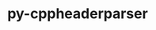 ---
title: "py-cppheaderparser"
layout: cache
categories: [package, develop-2023-09-24]
meta: {"versions": ["2.7.4"], "compilers": ["gcc@=11.1.0", "gcc@=11.3.0"], "oss": ["ubuntu20.04", "ubuntu22.04"], "platforms": ["linux"], "targets": ["x86_64_v3"], "stacks": ["e4s", "gpu-tests", "ml-linux-x86_64-rocm", "root"], "num_specs": 5, "num_specs_by_stack": {"gpu-tests": 1, "e4s": 2, "root": 5, "ml-linux-x86_64-rocm": 3}}
spec_details: [{"hash": "ft2nfmdi5lmzc74o5wl3ejj3bd4sbk26", "compiler": "gcc@=11.1.0", "versions": ["2.7.4"], "os": "ubuntu20.04", "platform": "linux", "target": "x86_64_v3", "variants": ["build_system=python_pip"], "stacks": ["gpu-tests", "e4s", "root"], "size": "-", "tarball": "https://binaries.spack.io/develop-2023-09-24/build_cache/linux-ubuntu20.04-x86_64_v3/gcc-11.1.0/py-cppheaderparser-2.7.4/linux-ubuntu20.04-x86_64_v3-gcc-11.1.0-py-cppheaderparser-2.7.4-ft2nfmdi5lmzc74o5wl3ejj3bd4sbk26.spack"}, {"hash": "hl3rn2kdawhjjr7mnqebwhvb2vzysbbs", "compiler": "gcc@=11.1.0", "versions": ["2.7.4"], "os": "ubuntu20.04", "platform": "linux", "target": "x86_64_v3", "variants": ["build_system=python_pip"], "stacks": ["e4s", "root"], "size": "-", "tarball": "https://binaries.spack.io/develop-2023-09-24/build_cache/linux-ubuntu20.04-x86_64_v3/gcc-11.1.0/py-cppheaderparser-2.7.4/linux-ubuntu20.04-x86_64_v3-gcc-11.1.0-py-cppheaderparser-2.7.4-hl3rn2kdawhjjr7mnqebwhvb2vzysbbs.spack"}, {"hash": "wc3jf2mc6xeignbrkc2mqbgbaeumwjxx", "compiler": "gcc@=11.3.0", "versions": ["2.7.4"], "os": "ubuntu22.04", "platform": "linux", "target": "x86_64_v3", "variants": ["build_system=python_pip"], "stacks": ["root", "ml-linux-x86_64-rocm"], "size": "-", "tarball": "https://binaries.spack.io/develop-2023-09-24/build_cache/linux-ubuntu22.04-x86_64_v3/gcc-11.3.0/py-cppheaderparser-2.7.4/linux-ubuntu22.04-x86_64_v3-gcc-11.3.0-py-cppheaderparser-2.7.4-wc3jf2mc6xeignbrkc2mqbgbaeumwjxx.spack"}, {"hash": "teqozhvkpdt36ugucgmx76pqbpzsd445", "compiler": "gcc@=11.3.0", "versions": ["2.7.4"], "os": "ubuntu22.04", "platform": "linux", "target": "x86_64_v3", "variants": ["build_system=python_pip"], "stacks": ["root", "ml-linux-x86_64-rocm"], "size": "-", "tarball": "https://binaries.spack.io/develop-2023-09-24/build_cache/linux-ubuntu22.04-x86_64_v3/gcc-11.3.0/py-cppheaderparser-2.7.4/linux-ubuntu22.04-x86_64_v3-gcc-11.3.0-py-cppheaderparser-2.7.4-teqozhvkpdt36ugucgmx76pqbpzsd445.spack"}, {"hash": "zkpj6msaov6jjurnnzsubbteepmdfskg", "compiler": "gcc@=11.3.0", "versions": ["2.7.4"], "os": "ubuntu22.04", "platform": "linux", "target": "x86_64_v3", "variants": ["build_system=python_pip"], "stacks": ["root", "ml-linux-x86_64-rocm"], "size": "-", "tarball": "https://binaries.spack.io/develop-2023-09-24/build_cache/linux-ubuntu22.04-x86_64_v3/gcc-11.3.0/py-cppheaderparser-2.7.4/linux-ubuntu22.04-x86_64_v3-gcc-11.3.0-py-cppheaderparser-2.7.4-zkpj6msaov6jjurnnzsubbteepmdfskg.spack"}]
---